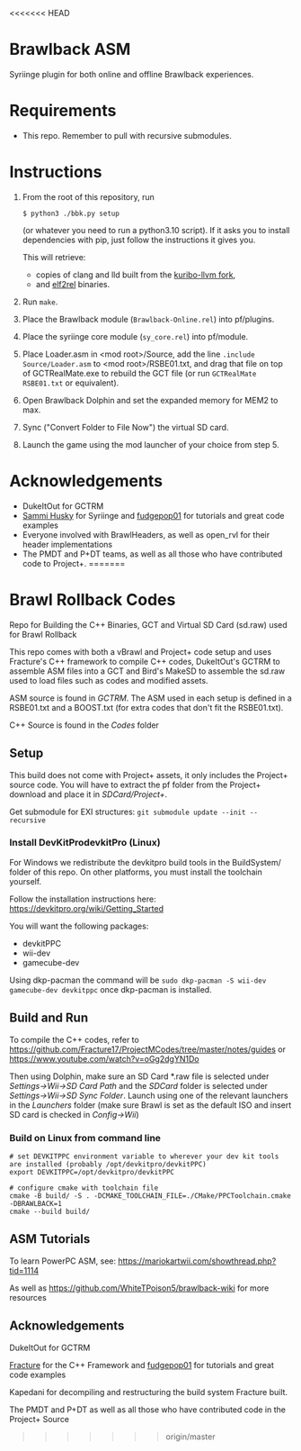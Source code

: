 <<<<<<< HEAD
# Brawlback ASM
Syriinge plugin for both online and offline Brawlback experiences.

# Requirements
* This repo. Remember to pull with recursive submodules.

# Instructions
1. From the root of this repository, run
    ```
    $ python3 ./bbk.py setup
    ```
    (or whatever you need to run a python3.10 script).
    If it asks you to install dependencies with pip, just follow the instructions it gives you.

    This will retrieve:
    - copies of clang and lld built from the [kuribo-llvm fork](https://github.com/DotKuribo/llvm-project),
    - and [elf2rel](https://github.com/Sammi-Husky/elf2rel/) binaries.

2. Run `make`.
3. Place the Brawlback module (`Brawlback-Online.rel`) into pf/plugins.
4. Place the syriinge core module (`sy_core.rel`) into pf/module.
5. Place Loader.asm in \<mod root\>/Source, add the line `.include Source/Loader.asm` to \<mod root\>/RSBE01.txt, and drag that file on top of GCTRealMate.exe to rebuild the GCT file (or run `GCTRealMate RSBE01.txt` or equivalent).
6. Open Brawlback Dolphin and set the expanded memory for MEM2 to max.
7. Sync ("Convert Folder to File Now") the virtual SD card.
8. Launch the game using the mod launcher of your choice from step 5.

# Acknowledgements
- DukeItOut for GCTRM
- [Sammi Husky](https://github.com/Sammi-Husky) for Syriinge and [fudgepop01](https://github.com/Fracture17/ProjectMCodes/tree/master/Codes/SuperTraining) for tutorials and great code examples
- Everyone involved with BrawlHeaders, as well as open_rvl for their header implementations
- The PMDT and P+DT teams, as well as all those who have contributed code to Project+.
=======
# Brawl Rollback Codes
Repo for Building the C++ Binaries, GCT and Virtual SD Card (sd.raw) used for Brawl Rollback

This repo comes with both a vBrawl and Project+ code setup and uses Fracture's C++ framework to compile C++ codes, DukeItOut's GCTRM to assemble ASM files into a GCT and Bird's MakeSD to assemble the sd.raw used to load files such as codes and modified assets.

ASM source is found in *GCTRM*. The ASM used in each setup is defined in a RSBE01.txt and a BOOST.txt (for extra codes that don't fit the RSBE01.txt).

C++ Source is found in the *Codes* folder

## Setup

This build does not come with Project+ assets, it only includes the Project+ source code. You will have to extract the pf folder from the Project+ download and place it in *SDCard/Project+*.

Get submodule for EXI structures: `git submodule update --init --recursive`

### Install DevKitProdevkitPro (Linux)
For Windows we redistribute the devkitpro build tools in the BuildSystem/ folder of this repo. On other platforms, you must install the toolchain yourself.

Follow the installation instructions here: https://devkitpro.org/wiki/Getting_Started

You will want the following packages:

- devkitPPC
- wii-dev
- gamecube-dev

Using dkp-pacman the command will be `sudo dkp-pacman -S wii-dev gamecube-dev devkitppc` once dkp-pacman is installed.

## Build and Run

To compile the C++ codes, refer to https://github.com/Fracture17/ProjectMCodes/tree/master/notes/guides or https://www.youtube.com/watch?v=oGg2dgYN1Do

Then using Dolphin, make sure an SD Card \*.raw file is selected under *Settings->Wii->SD Card Path* and the *SDCard* folder is selected under *Settings->Wii->SD Sync Folder*.
Launch using one of the relevant launchers in the *Launchers* folder (make sure Brawl is set as the default ISO and insert SD card is checked in *Config->Wii*)

### Build on Linux from command line
```
# set DEVKITPPC environment variable to wherever your dev kit tools are installed (probably /opt/devkitpro/devkitPPC)
export DEVKITPPC=/opt/devkitpro/devkitPPC

# configure cmake with toolchain file
cmake -B build/ -S . -DCMAKE_TOOLCHAIN_FILE=./CMake/PPCToolchain.cmake -DBRAWLBACK=1
cmake --build build/
```

## ASM Tutorials

To learn PowerPC ASM, see: https://mariokartwii.com/showthread.php?tid=1114 <br />

As well as https://github.com/WhiteTPoison5/brawlback-wiki for more resources

## Acknowledgements

DukeItOut for GCTRM

[Fracture](https://github.com/Fracture17/ProjectMCodes) for the C++ Framework and [fudgepop01](https://github.com/Fracture17/ProjectMCodes/tree/master/Codes/SuperTraining) for tutorials and great code examples

Kapedani for decompiling and restructuring the build system Fracture built.

The PMDT and P+DT as well as all those who have contributed code in the Project+ Source


>>>>>>> origin/master
